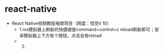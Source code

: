 # react-native


 * React Native视频教程电商项目（网盘：悟空it 10）
     * 1.ios模拟器上刷新的快捷键是command+control+z reload刷新即可；安卓模拟器上下方有个按钮，点击会有reload
     * 2.
